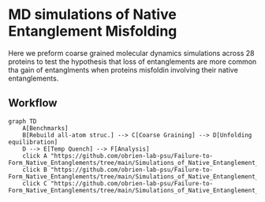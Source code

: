 # MD simulations of Native Entanglement Misfolding
Here we preform coarse grained molecular dynamics simulations across 28 proteins to test the hypothesis that loss of entanglements are more common tha gain of entanglments when proteins misfoldin involving their native entanglements.   

## Workflow

```mermaid
graph TD
    A[Benchmarks]
    B[Rebuild all-atom struc.] --> C[Coarse Graining] --> D[Unfolding equilibration] 
    D --> E[Temp Quench] --> F[Analysis]
    click A "https://github.com/obrien-lab-psu/Failure-to-Form_Native_Entanglements/tree/main/Simulations_of_Native_Entanglement_Misfolding/Benchmarks"
    click B "https://github.com/obrien-lab-psu/Failure-to-Form_Native_Entanglements/tree/main/Simulations_of_Native_Entanglement_Misfolding/Rebuild_AllAtom_structures"
    click C "https://github.com/obrien-lab-psu/Failure-to-Form_Native_Entanglements/tree/main/Simulations_of_Native_Entanglement_Misfolding/Coarse_Graining_Model"
    
```


